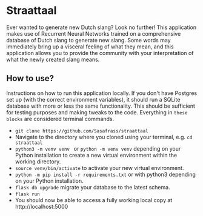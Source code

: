# Straattaal

Ever wanted to generate new Dutch slang? Look no further! This application makes use of Recurrent Neural Networks trained on a comprehensive database of Dutch slang to generate new slang. Some words may immediately bring up a visceral feeling of what they mean, and this application allows you to provide the community with your interpretation of what the newly created slang means.

## How to use?

Instructions on how to run this application locally. If you don't have Postgres set up (with the correct environment variables), it should run a SQLite database with more or less the same functionality. This should be sufficient for testing purposes and making tweaks to the code. Everything in ```these blocks``` are considered terminal commands.

*  ```git clone https://github.com/Sasafrass/straattaal```
* Navigate to the directory where you cloned using your terminal, e.g. ```cd straattaal```
* ```python3 -m venv venv ``` or ```python -m venv venv``` depending on your Python installation to create a new virtual environment within the working directory.
* ```source venv/bin/activate``` to activate your new virtual environment.
* ```python -m pip install -r requirements.txt``` or with python3 depending on your Python installation.
* ```flask db upgrade``` migrate your database to the latest schema.
* ```flask run```
* You should now be able to access a fully working local copy at http://localhost:5000


